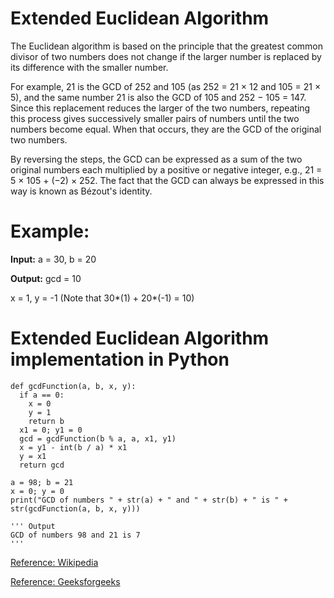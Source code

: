 # Extended Euclidean Algorithm
The Euclidean algorithm is based on the principle that the greatest common divisor of two numbers does not change if the larger number is replaced by its difference with the smaller number.


For example, 21 is the GCD of 252 and 105 (as 252 = 21 × 12 and 105 = 21 × 5), and the same number 21 is also the GCD of 105 and 252 − 105 = 147. Since this replacement reduces the larger of the two numbers, repeating this process gives successively smaller pairs of numbers until the two numbers become equal. When that occurs, they are the GCD of the original two numbers. 

By reversing the steps, the GCD can be expressed as a sum of the two original numbers each multiplied by a positive or negative integer, e.g., 21 = 5 × 105 + (−2) × 252. The fact that the GCD can always be expressed in this way is known as Bézout's identity.
# Example:
 **Input:** a = 30, b = 20

 **Output:** gcd = 10

   x = 1, y = -1 (Note that 30*(1) + 20*(-1) = 10)


# Extended Euclidean Algorithm implementation in Python 

    def gcdFunction(a, b, x, y):
      if a == 0:
        x = 0
        y = 1
        return b
      x1 = 0; y1 = 0
      gcd = gcdFunction(b % a, a, x1, y1)
      x = y1 - int(b / a) * x1
      y = x1
      return gcd

    a = 98; b = 21
    x = 0; y = 0
    print("GCD of numbers " + str(a) + " and " + str(b) + " is " + str(gcdFunction(a, b, x, y)))

    ''' Output
    GCD of numbers 98 and 21 is 7
    '''

[Reference: Wikipedia](https://en.wikipedia.org/wiki/Euclidean_algorithm)

[Reference: Geeksforgeeks](https://www.geeksforgeeks.org/euclidean-algorithms-basic-and-extended/)
